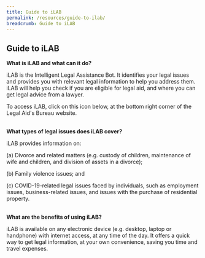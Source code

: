 ```yaml
---
title: Guide to iLAB
permalink: /resources/guide-to-ilab/
breadcrumb: Guide to iLAB
---
```

## **Guide to iLAB**

**What is iLAB and what can it do?**

iLAB is the Intelligent Legal Assistance Bot. It identifies your legal issues and provides you with relevant legal information to help you address them. iLAB will help you check if you are eligible for legal aid, and where you can get legal advice from a lawyer.

To access iLAB, click on this icon below, at the bottom right corner of the Legal Aid's Bureau website.



<br>**What types of legal issues does iLAB cover?**<br>

iLAB provides information on:

(a)	Divorce and related matters (e.g. custody of children, maintenance of wife and children, and division of assets in a divorce);

(b)	Family violence issues; and

(c)	COVID-19-related legal issues faced by individuals, such as employment issues, business-related issues, and issues with the purchase of residential property.


<br>**What are the benefits of using iLAB?**<br>

iLAB is available on any electronic device (e.g. desktop, laptop or handphone) with internet access, at any time of the day. It offers a quick way to get legal information,  at your own convenience, saving you time and travel expenses.